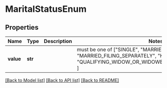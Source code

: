 # MaritalStatusEnum

## Properties
Name | Type | Description | Notes
------------ | ------------- | ------------- | -------------
**value** | **str** |  |  must be one of ["SINGLE", "MARRIED_FILING_JOINTLY", "MARRIED_FILING_SEPARATELY", "HEAD_OF_HOUSEHOLD", "QUALIFYING_WIDOW_OR_WIDOWER_WITH_DEPENDENT_CHILD", ]

[[Back to Model list]](../README.md#documentation-for-models) [[Back to API list]](../README.md#documentation-for-api-endpoints) [[Back to README]](../README.md)


